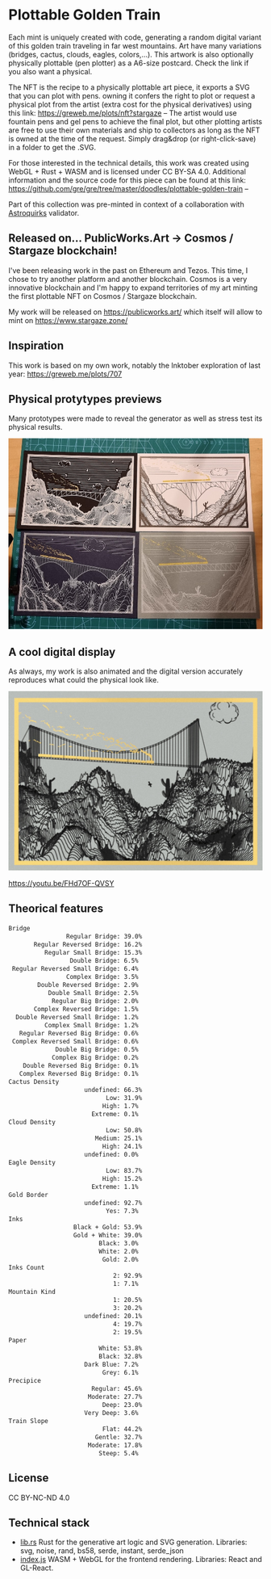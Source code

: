 <!--
Plan:
Supply: 400
Price: 888 STARS
whitelist premint 50%
Allowlist to <insertaddress> to be able to mint 60 NFT during the "pre-mint" phase, before it is "public".
-->

# Plottable Golden Train

Each mint is uniquely created with code, generating a random digital variant of this golden train traveling in far west mountains. Art have many variations (bridges, cactus, clouds, eagles, colors,...). This artwork is also optionally physically plottable (pen plotter) as a A6-size postcard. Check the link if you also want a physical.

The NFT is the recipe to a physically plottable art piece, it exports a SVG that you can plot with pens. owning it confers the right to plot or request a physical plot from the artist (extra cost for the physical derivatives) using this link: https://greweb.me/plots/nft?stargaze
 – The artist would use fountain pens and gel pens to achieve the final plot, but other plotting artists are free to use their own materials and ship to collectors as long as the NFT is owned at the time of the request. Simply drag&drop (or right-click-save) in a folder to get the .SVG.

For those interested in the technical details, this work was created using WebGL + Rust + WASM and is licensed under CC BY-SA 4.0. Additional information and the source code for this piece can be found at this link: https://github.com/gre/gre/tree/master/doodles/plottable-golden-train –

Part of this collection was pre-minted in context of a collaboration with [Astroquirks](https://astroquirks.com/) validator.

## Released on... PublicWorks.Art -> Cosmos / Stargaze blockchain!

I've been releasing work in the past on Ethereum and Tezos. This time, I chose to try another platform and another blockchain. Cosmos is a very innovative blockchain and I'm happy to expand territories of my art minting the first plottable NFT on Cosmos / Stargaze blockchain.

My work will be released on https://publicworks.art/ which itself will allow to mint on https://www.stargaze.zone/

## Inspiration

This work is based on my own work, notably the Inktober exploration of last year: https://greweb.me/plots/707

## Physical protytypes previews

Many prototypes were made to reveal the generator as well as stress test its physical results.

![](./docs/20230129_230259.jpg)

## A cool digital display

As always, my work is also animated and the digital version accurately reproduces what could the physical look like.

![](./docs/digital.jpg)

https://youtu.be/FHd7OF-QVSY

## Theorical features

```
Bridge
                Regular Bridge: 39.0%
       Regular Reversed Bridge: 16.2%
          Regular Small Bridge: 15.3%
                 Double Bridge: 6.5%
 Regular Reversed Small Bridge: 6.4%
                Complex Bridge: 3.5%
        Double Reversed Bridge: 2.9%
           Double Small Bridge: 2.5%
            Regular Big Bridge: 2.0%
       Complex Reversed Bridge: 1.5%
  Double Reversed Small Bridge: 1.2%
          Complex Small Bridge: 1.2%
   Regular Reversed Big Bridge: 0.6%
 Complex Reversed Small Bridge: 0.6%
             Double Big Bridge: 0.5%
            Complex Big Bridge: 0.2%
    Double Reversed Big Bridge: 0.1%
   Complex Reversed Big Bridge: 0.1%
Cactus Density
                     undefined: 66.3%
                           Low: 31.9%
                          High: 1.7%
                       Extreme: 0.1%
Cloud Density
                           Low: 50.8%
                        Medium: 25.1%
                          High: 24.1%
                     undefined: 0.0%
Eagle Density
                           Low: 83.7%
                          High: 15.2%
                       Extreme: 1.1%
Gold Border
                     undefined: 92.7%
                           Yes: 7.3%
Inks
                  Black + Gold: 53.9%
                  Gold + White: 39.0%
                         Black: 3.0%
                         White: 2.0%
                          Gold: 2.0%
Inks Count
                             2: 92.9%
                             1: 7.1%
Mountain Kind
                             1: 20.5%
                             3: 20.2%
                     undefined: 20.1%
                             4: 19.7%
                             2: 19.5%
Paper
                         White: 53.8%
                         Black: 32.8%
                     Dark Blue: 7.2%
                          Grey: 6.1%
Precipice
                       Regular: 45.6%
                      Moderate: 27.7%
                          Deep: 23.0%
                     Very Deep: 3.6%
Train Slope
                          Flat: 44.2%
                        Gentle: 32.7%
                      Moderate: 17.8%
                         Steep: 5.4%
```

## License

CC BY-NC-ND 4.0

## Technical stack

- [lib.rs](./rust/src/lib.rs) Rust for the generative art logic and SVG generation. Libraries: svg, noise, rand, bs58, serde, instant, serde_json
- [index.js](./index.js) WASM + WebGL for the frontend rendering. Libraries: React and GL-React.
